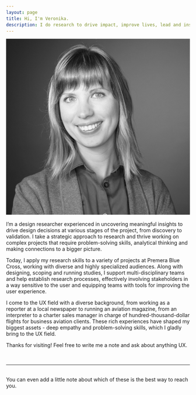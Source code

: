 ```yaml
---
layout: page
title: Hi, I'm Veronika.
description: I do research to drive impact, improve lives, lead and inspire teams.
---
```



<img class="left-top-img zero" src="/img/veronika.jpg">

I’m a design researcher experienced in uncovering meaningful insights to drive design decisions at various stages of the project, from discovery to validation. I take a strategic approach to research and thrive working on complex projects that require problem-solving skills, analytical thinking and making connections to a bigger picture.

Today, I apply my research skills to a variety of projects at Premera Blue Cross, working with diverse and highly specialized audiences. Along with designing, scoping and running studies, I support multi-disciplinary teams and help establish research processes, effectively involving stakeholders in a way sensitive to the user and equipping teams with tools for improving the user experience.

I come to the UX field with a diverse background, from working as a reporter at a local newspaper to running an aviation magazine, from an interpreter to a charter sales manager in charge of hundred-thousand-dollar flights for business aviation clients. These rich experiences have shaped my biggest assets - deep empathy and problem-solving skills, which I gladly bring to the UX field.

Thanks for visiting! Feel free to write me a note and ask about anything UX.

<br />

____

<br />


<span class="contacticon center">
	<a href="mailto:vero.sipeeva@gmail.com"><i class="fa fa-envelope-square"></i></a>
	<a href="https://www.linkedin.com/in/vsipeeva/" target="_blank"><i class="fa fa-linkedin-square"></i></a>
	<a href="https://twitter.com/uxvero" target="_blank"><i class="fa fa-twitter-square"></i></a>
</span>

<div class="col three caption">
	You can even add a little note about which of these is the best way to reach you.
</div>

